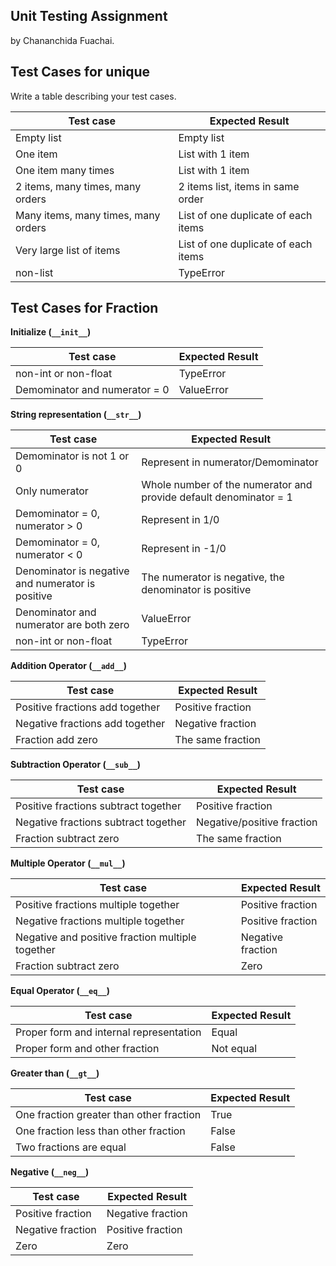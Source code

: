 ## Unit Testing Assignment

by Chananchida Fuachai.


## Test Cases for unique

Write a table describing your test cases.

| Test case              |  Expected Result    |
|------------------------|---------------------|
| Empty list             |  Empty list         |
| One item               |  List with 1 item   |
| One item many times    |  List with 1 item   |
| 2 items, many times, many orders | 2 items list, items in same order  |
| Many items, many times, many orders | List of one duplicate of each items |
| Very large list of items | List of one duplicate of each items |
| non-list               |  TypeError          |


## Test Cases for Fraction

**Initialize (`__init__`)**

| Test case              |  Expected Result    |
|------------------------|---------------------|
| non-int or non-float | TypeError |
| Demominator and numerator = 0 |  ValueError   |

**String representation (`__str__`)**

| Test case              |  Expected Result    |
|------------------------|---------------------|
| Demominator is not 1 or 0 | Represent in numerator/Demominator |
| Only numerator |  Whole number of the numerator and provide default denominator = 1   |
| Demominator = 0, numerator > 0 | Represent in 1/0 |
| Demominator = 0, numerator < 0 | Represent in -1/0 |
| Denominator is negative and numerator is positive | The numerator is negative, the denominator is positive|
| Denominator and numerator are both zero |  ValueError   |
| non-int or non-float | TypeError |

**Addition Operator (`__add__`)**

| Test case              |  Expected Result    |
|------------------------|---------------------|
| Positive fractions add together | Positive fraction |
| Negative fractions add together | Negative fraction |
| Fraction add zero | The same fraction |

**Subtraction Operator (`__sub__`)**

| Test case              |  Expected Result    |
|------------------------|---------------------|
| Positive fractions subtract together | Positive fraction |
| Negative fractions subtract together | Negative/positive fraction |
| Fraction subtract zero | The same fraction |

**Multiple Operator (`__mul__`)**

| Test case              |  Expected Result    |
|------------------------|---------------------|
| Positive fractions multiple together | Positive fraction |
| Negative fractions multiple together | Positive fraction |
| Negative and positive fraction multiple together | Negative fraction |
| Fraction subtract zero | Zero |

**Equal Operator (`__eq__`)**

| Test case              |  Expected Result    |
|------------------------|---------------------|
| Proper form and internal representation | Equal |
| Proper form and other fraction | Not equal |

**Greater than (`__gt__`)**

| Test case              |  Expected Result    |
|------------------------|---------------------|
| One fraction greater than other fraction | True |
| One fraction less than other fraction | False |
| Two fractions are equal | False |

**Negative (`__neg__`)**

| Test case              |  Expected Result    |
|------------------------|---------------------|
| Positive fraction | Negative fraction |
| Negative fraction | Positive fraction |
| Zero | Zero |
